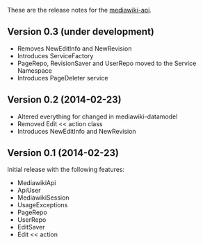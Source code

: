 These are the release notes for the [mediawiki-api](README.md).

## Version 0.3 (under development)

* Removes NewEditInfo and NewRevision
* Introduces ServiceFactory
* PageRepo, RevisionSaver and UserRepo moved to the Service Namespace
* Introduces PageDeleter service


## Version 0.2 (2014-02-23)

* Altered everything for changed in mediawiki-datamodel
* Removed Edit << action class
* Introduces NewEditInfo and NewRevision


## Version 0.1 (2014-02-23)

Initial release with the following features:

* MediawikiApi
* ApiUser
* MediawikiSession
* UsageExceptions
* PageRepo
* UserRepo
* EditSaver
* Edit << action
